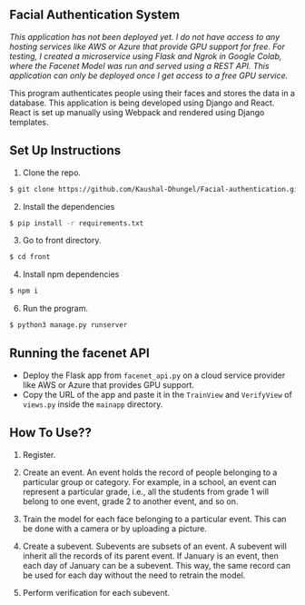 ## Facial Authentication System

*This application has not been deployed yet. I do not have access to any hosting services like AWS or Azure that provide GPU support for free.*
*For testing, I created a microservice using Flask and Ngrok in Google Colab, where the Facenet Model was run and served using a REST API.*
*This application can only be deployed once I get access to a free GPU service.*



This program authenticates people using their faces and stores the data in a database. This application is being developed using Django and React. React is set up manually using Webpack and rendered using Django templates.

## Set Up Instructions
1. Clone the repo.
```sh
$ git clone https://github.com/Kaushal-Dhungel/Facial-authentication.git
```

2. Install the dependencies
```sh
$ pip install -r requirements.txt
```

3. Go to front directory.
```sh
$ cd front
```

4. Install npm dependencies
```sh
$ npm i
```

6. Run the program.
```sh
$ python3 manage.py runserver
```

## Running the facenet API
- Deploy the Flask app from `facenet_api.py` on a cloud service provider like AWS or Azure that provides GPU support.
- Copy the URL of the app and paste it in the `TrainView` and `VerifyView` of `views.py` inside the `mainapp` directory.


## How To Use??
1. Register.

2. Create an event. An event holds the record of people belonging to a particular group or category. For example, in a school, an event can represent a particular grade, i.e., all the students from grade 1 will belong to one event, grade 2 to another event, and so on.

3. Train the model for each face belonging to a particular event. This can be done with a camera or by uploading a picture.

4. Create a subevent. Subevents are subsets of an event. A subevent will inherit all the records of its parent event. If January is an event, then each day of January can be a subevent. This way, the same record can be used for each day without the need to retrain the model.

5. Perform verification for each subevent.